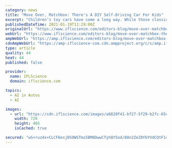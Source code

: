 ```yaml
---
category: news
title: "Move Over, Matchbox: There's A DIY Self-Driving Car For Kids"
excerpt: "Children’s toy cars have come a long way. While those classic Matchbox cars and more modern remote-controlled wheels might still be popular, there’s a ne"
publishedDateTime: 2021-01-19T11:29:00Z
originalUrl: "https://www.iflscience.com/editors-blog/move-over-matchbox-theres-a-diy-selfdriving-car-for-kids-/"
webUrl: "https://www.iflscience.com/editors-blog/move-over-matchbox-theres-a-diy-selfdriving-car-for-kids-/"
ampWebUrl: "https://amp.iflscience.com/editors-blog/move-over-matchbox-theres-a-diy-selfdriving-car-for-kids-/"
cdnAmpWebUrl: "https://amp-iflscience-com.cdn.ampproject.org/c/s/amp.iflscience.com/editors-blog/move-over-matchbox-theres-a-diy-selfdriving-car-for-kids-/"
type: article
quality: 44
heat: 44
published: false

provider:
  name: IFLScience
  domain: iflscience.com

topics:
  - AI in Autos
  - AI

images:
  - url: "https://cdn.iflscience.com/images/a6820f41-bf27-5f29-b2fc-65c32d42feff/default-1611055747-boy-playing-with-toy-car.jpg"
    width: 720
    height: 405
    isCached: true

secured: "wS+ruz4x+CLCF6esjDSOWSTms5BM8DwwCTyhQY5od/88n2ZeZ0f6YVdCQtF140/PbKvDi8imffENRJT1qgPcTty+XkCObQKYMbmMpFE4xCM1sApWvFdtaG7QefeV/DBFcaNnMILLcgqyMyNJ5dOaWSRE9Vrqm9pIMWDIaC/jvbFCkE1yLTjOm4/AtqoGj26ES3vAiO0xtM39bn5Vp47nIIxPX4MSU+7/fH3dvdH6fgHESMowqmGKox8ZZjeNNGxnFUGVI428J1vHEKrJ9N70fapJD9HGsO9L3KXzbmrQfDGiACfi+uhWTYF6hba5ANCYZ42J8AZ0VOylRIANtcBEsGxFedsnQVNu7WYZt1pBO5w=;PxlOpzrwTDhrTAui6q53dA=="
---
```


